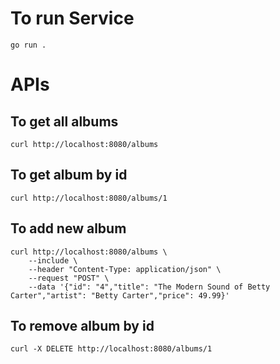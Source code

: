 # To run Service
```
go run .
```

# APIs
## To get all albums
```
curl http://localhost:8080/albums
```

## To get album by id

```
curl http://localhost:8080/albums/1
```


## To add new album
```
curl http://localhost:8080/albums \
    --include \
    --header "Content-Type: application/json" \
    --request "POST" \
    --data '{"id": "4","title": "The Modern Sound of Betty Carter","artist": "Betty Carter","price": 49.99}'
```

## To remove album by id
```
curl -X DELETE http://localhost:8080/albums/1
```